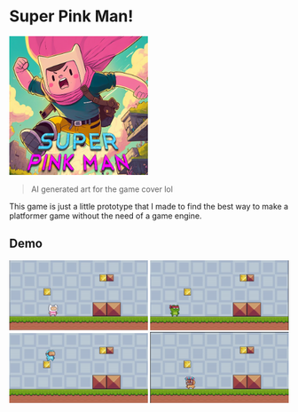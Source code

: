 # Super Pink Man!

<img src="assets/cover.png" width="250">

> AI generated art for the game cover lol

This game is just a little prototype that I made to find the best way to make a platformer game without the need of a game engine.

## Demo
<img src="demo.gif" width="250">
<img src="demo2.gif" width="250">
<img src="demo3.gif" width="250">
<img src="demo4.gif" width="250">